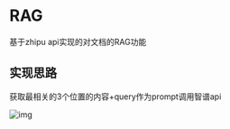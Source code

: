 # RAG
基于zhipu api实现的对文档的RAG功能

## 实现思路

获取最相关的3个位置的内容+query作为prompt调用智谱api

![img](https://i1.hdslb.com/bfs/article/d41aa67d3c3141238c9b2c1aa6448a6c1539522362.png@1106w_780h.webp)
